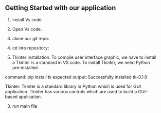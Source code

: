 ## Getting Started with our application

1. Install Vs code.
2. Open Vs code.
3. clone our git repo:
4. cd into repository: 

4. Tkinter installation.
To compile user interface graphic, we have to install a Tkinter is a standard in VS code.
To install Tkinter, we need Python pre-installed.

command: pip install tk
expected output: Successfully installed tk-0.1.0

Tkinter:
Tkinter is a standard library in Python which is used for GUI application. Tkinter has various controls which are used to build a GUI-based application.


3. run main file

